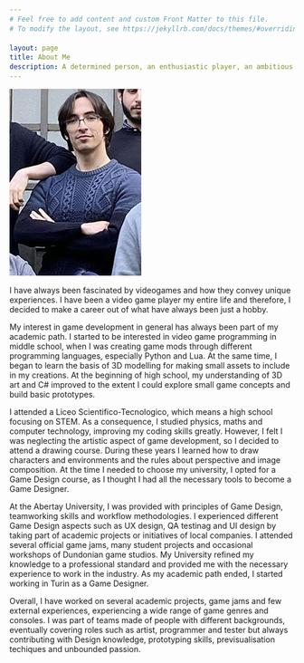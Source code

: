 ```yaml
---
# Feel free to add content and custom Front Matter to this file.
# To modify the layout, see https://jekyllrb.com/docs/themes/#overriding-theme-defaults

layout: page
title: About Me
description: A determined person, an enthusiastic player, an ambitious Game Designer
---
```


<div class="col-12 text-center my-5">
<img src="/assets/images/profPic.jpg" alt="andrea saffirio" title="andrea saffirio" />
</div>

<p>
  I have always been fascinated by videogames and how they convey unique experiences. I have been a video game player my entire life and therefore, I decided to make a career out of what have always been just a hobby.
</p>
  <p>
    My interest in game development in general has always been part of my academic path. I started to be interested in video game programming in middle school, when I was creating
    game mods through different programming languages, especially Python and Lua. At the same time, I began to learn the basis of 3D modelling for making small assets to include in
    my creations. At the beginning of high school, my understanding of 3D art and C# improved to the extent I could explore small game concepts and build basic prototypes.
  </p>
<p>
    I attended a Liceo Scientifico-Tecnologico, which means a high school focusing on STEM. As a consequence, I studied physics, maths and computer technology, improving my
    coding skills greatly. However, I felt I was neglecting the artistic aspect of game development, so I decided to attend a drawing course. During these years I learned how to
    draw characters and environments and the rules about perspective and image composition. At the time I needed to choose my university, I opted for a Game Design course, as I thought I had all the necessary tools to become a Game Designer.
  </p>
  <p>
    At the Abertay University, I was provided with principles of Game Design, teamworking skills and workflow methodologies. I experienced different Game Design aspects such as UX design, QA testinag and UI design by taking part of academic projects or initiatives of local companies. I attended several official game jams, many student projects and occasional workshops of Dundonian game studios. My University refined my knowledge to a professional standard and provided me with the necessary experience to work in the industry. As my academic path ended, I started working in Turin as a Game Designer.
  </p>
  <p>
    Overall, I have worked on several academic projects, game jams and few external experiences,
    experiencing a wide range of game genres and consoles. I was part of teams made of people with different backgrounds,
    eventually covering roles such as artist, programmer and tester but always contributing with Design knowledge,
    prototyping skills, previsualisation techiques and unbounded passion.
  </p>
